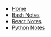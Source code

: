<!-- docs/_sidebar.md -->

* [Home](README.md)
* [Bash Notes](Bash.md)
* [React Notes](ReactNotes.md)
* [Python Notes](PythonBasics.md)
